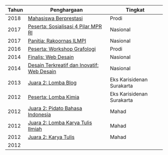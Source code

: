 | Tahun | Penghargaan | Tingkat |
|-|-|-|
| 2018 | [Mahasiswa Berprestasi](https://s25.postimg.cc/shsyq8a6n/Scan352.jpg) | Prodi |
| 2017 | [Peserta: Sosialisasi 4 Pilar MPR RI](https://s25.postimg.cc/5gcdkhi8v/Scan351.jpg) | Nasional |
| 2017 | [Panitia: Rakoornas ILMPI](https://s25.postimg.cc/8afixx4zj/Scan355.jpg) | Nasional |
| 2016 | [Peserta: Workshop Grafologi](https://s25.postimg.cc/k1z9eqwf3/gambar_0002.jpg) | Prodi |
| 2014 | [Finalis: Web Desain](https://s25.postimg.cc/oal5eau9r/Desain_web.jpg) | Nasional |
| 2014 | [Desain Terkreatif dan Inovatif: Web Desain](https://s25.postimg.cc/clzzszban/gambar_0004.jpg) | Nasional |
| 2013 | [Juara 2: Lomba Blog](https://s25.postimg.cc/nyclarrpb/gambar_0006.jpg) | Eks Karisidenan Surakarta |
| 2012 | [Peserta: Lomba Kimia](https://s25.postimg.cc/hww2b24tb/Kimia.jpg) | Eks Karisidenan Surakarta |
| 2012 | [Juara 2: Pidato Bahasa Indonesia](https://s25.postimg.cc/qf5ifeyhb/Pidato_bahasa_indonesia_2.jpg) | Mahad |
| 2012 | [Juara 2: Lomba Karya Tulis Ilmiah](https://s25.postimg.cc/3qz5iic8f/gambar_0009.jpg) | Mahad |
| 2012 | [Juara 2: Karya Tulis](https://s25.postimg.cc/5v0ogx3an/Karya_tulis.jpg) | Mahad |
| 2012 | 